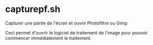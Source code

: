 # capturepf.sh
Capturer une partie de l'écran et ouvrir Photofiltre ou Gimp

Ceci permet d'ouvrir le logiciel de traitement de l'image pour pouvoir commencer immédiatement le traitement.
